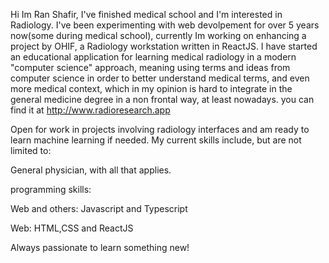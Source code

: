 Hi Im Ran Shafir,
I've finished medical school and I'm interested in Radiology.
I've been experimenting with web devolpement for over 5 years now(some during medical school),
currently Im working on enhancing a project by OHIF, a Radiology workstation written in ReactJS.
I have started an educational application for learning medical radiology in a modern "computer science" approach,
meaning using terms and ideas from computer science in order to better understand medical terms, and even more 
medical context, which in my opinion is hard to integrate in the general medicine degree in a non frontal way, at least nowadays.
you can find it at 
http://www.radioresearch.app

Open for work in projects involving radiology interfaces and am ready to learn machine learning if needed.
My current skills include, but are not limited to: 

General physician, with all that applies.

programming skills:

  Web and others: Javascript and Typescript
  
  Web: HTML,CSS and ReactJS
  
  Always passionate to learn something new!
  




